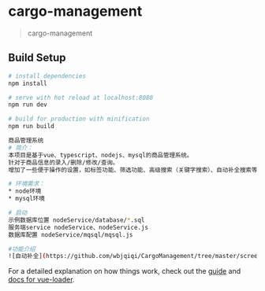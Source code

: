 # cargo-management

> cargo-management

## Build Setup

``` bash
# install dependencies
npm install

# serve with hot reload at localhost:8080
npm run dev

# build for production with minification
npm run build

商品管理系统
# 简介：
本项目是基于vue、typescript、nodejs、mysql的商品管理系统。
针对于商品信息的录入/删除/修改/查询。
增加了一些便于操作的设置，如标签功能、筛选功能、高级搜索（关键字搜索）、自动补全搜索等。

# 环境需求：
* node环境
* mysql环境

# 启动
示例数据库位置 nodeService/database/*.sql
服务端service nodeService、nodeService.js
数据库配置 nodeService/mqsql/mqsql.js

#功能介绍
![自动补全](https://github.com/wbjqiqi/CargoManagement/tree/master/screenShoot/2.png)
```

For a detailed explanation on how things work, check out the [guide](http://vuejs-templates.github.io/webpack/) and [docs for vue-loader](http://vuejs.github.io/vue-loader).

